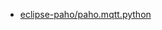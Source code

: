 - [eclipse-paho/paho.mqtt.python](https://github.com/eclipse-paho/paho.mqtt.python?tab=readme-ov-file)
